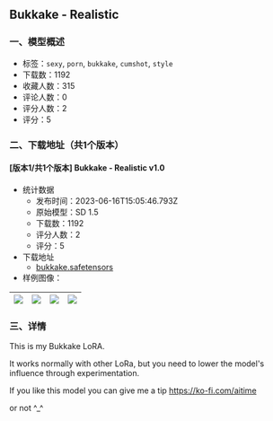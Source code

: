 ## Bukkake - Realistic
### 一、模型概述

- 标签：`sexy`, `porn`, `bukkake`, `cumshot`, `style`
- 下载数：1192
- 收藏人数：315
- 评论人数：0
- 评分人数：2
- 评分：5

### 二、下载地址（共1个版本）

#### [版本1/共1个版本] Bukkake - Realistic v1.0

- 统计数据
  - 发布时间：2023-06-16T15:05:46.793Z
  - 原始模型：SD 1.5
  - 下载数：1192
  - 评分人数：2
  - 评分：5
- 下载地址
  - [bukkake.safetensors](https://civitai.com/api/download/models/95107)
- 样例图像：

| <img src="https://image.civitai.com/xG1nkqKTMzGDvpLrqFT7WA/76300e36-7254-45e5-afa5-20fde36c83d9/width=450/1129943.jpeg" /> | <img src="https://image.civitai.com/xG1nkqKTMzGDvpLrqFT7WA/fc37aacd-5cb3-4bd5-aaaf-367406dd623f/width=450/1129945.jpeg" /> | <img src="https://image.civitai.com/xG1nkqKTMzGDvpLrqFT7WA/f343b8f9-f3cd-404d-9116-10754a2c60d9/width=450/1129946.jpeg" /> | <img src="https://image.civitai.com/xG1nkqKTMzGDvpLrqFT7WA/457c655e-7aaa-429a-8abf-0a54c95cdc06/width=450/1129944.jpeg" /> |
| ---- | ---- | ---- | ---- |


### 三、详情
<p>This is my Bukkake LoRA.</p><p></p><p>It works normally with other LoRa, but you need to lower the model's influence through experimentation.</p><p></p><p>If you like this model you can give me a tip <a target="_blank" rel="ugc" href="https://ko-fi.com/aitime">https://ko-fi.com/aitime</a></p><p>or not ^_^</p><p></p>